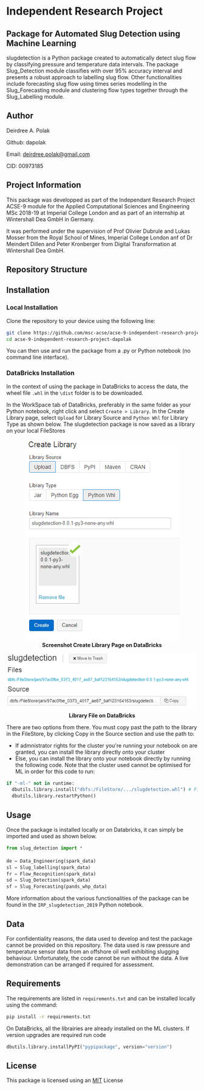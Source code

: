 
# Independent Research Project
## Package for Automated Slug Detection using Machine Learning 

slugdetection is a Python package created to automatically detect slug flow by classifying pressure and temperature data intervals. The package Slug_Detection module classifies with over 95% accuracy interval and presents a robust approach to labelling slug flow. Other functionalities include forecasting slug flow using times series modelling in the Slug_Forecasting module and clustering flow types together through the Slug_Labelling module.

## Author 

Deirdree A. Polak

Github: dapolak

Email: deirdree.polak@gmail.com

CID: 00973185

## Project Information

This package was developped as part of the Independant Research Project ACSE-9 module for the Applied Computational Sciences and Engineering MSc 2018-19 at Imperial College London and as part of an internship at Wintershall Dea GmbH in Germany.

It was performed under the supervision of Prof Olivier Dubrule and Lukas Mosser from the Royal School of Mines, Imperial College London anf of Dr Meindert Dillen and Peter Kronberger from Digital Transformation at Wintershall Dea GmbH. 

## Repository Structure




## Installation

### Local Installation

Clone the repository to your device using the following line:

```bash
git clone https://github.com/msc-acse/acse-9-independent-research-project-dapolak.git
cd acse-9-independent-research-project-dapolak
```

You can then use and run the package from a .py or Python notebook (no command line interface).

### DataBricks Installation

In the context of using the package in DataBricks to access the data, the wheel file `.whl` in the `\dist` folder is to be downloaded.

In the WorkSpace tab of DataBricks, preferably in the same folder as your Python notebook, right click and select `Create > Library`. In the Create Library page, select `Upload` for Library Source and `Python Whl` for Library Type as shown below. The slugdetection package is now saved as a library on your local FileStores


<p align="center">
  <img src="images/create_lib.PNG"><br>
  <b>Screenshot Create Library Page on DataBricks</b>
</p>
<p align="center">
  <img src="images/lib_path.PNG"><br>
  <b>Library File on DataBricks</b>
</p>





There are two options from there. You must copy past the path to the library in the FileStore, by clicking Copy in the Source section and use the path to:
- If admnistrator rights for the cluster you're running your notebook on are granted, you can install the library directly onto your cluster
- Else, you can install the library onto your notebook directly by running the following code. Note that the cluster used cannot be optimised for ML in order for this code to run:

```python
if "-ml-" not in runtime:
  dbutils.library.install("dbfs:/FileStore/.../slugdetection.whl") # FileStore location and name of package
  dbutils.library.restartPython()
```

## Usage

Once the package is installed locally or on Databricks, it can simply be imported and used as shown below.

```python
from slug_detection import *

de = Data_Engineering(spark_data)
sl = Slug_labelling(spark_data)
fr = Flow_Recognition(spark_data)
sd = Slug_Detection(spark_data)
sf = Slug_Forecasting(pands_whp_data)
```

More information about the various functionalities of the package can be found in the `IRP_slugdetection_2019` Python notebook. 

## Data

For confidentiality reasons, the data used to develop and test the package cannot be provided on this repository. The data used is raw pressure and temperature sensor data from an offshore oil well exhibiting slugging behaviour. Unfortunately, the code cannot be run without the data. A live demonstration can be arranged if required for assessment. 

## Requirements

The requirements are listed in `requirements.txt` and can be installed locally using the command:

```bash
pip install -r requirements.txt
```

On DataBricks, all the librairies are already installed on the ML clusters. If version upgrades are required run code
```python
dbutils.library.installPyPI("pypipackage", version="version")
```

## License

This package is licensed using an 
[MIT](LICENSE) License
